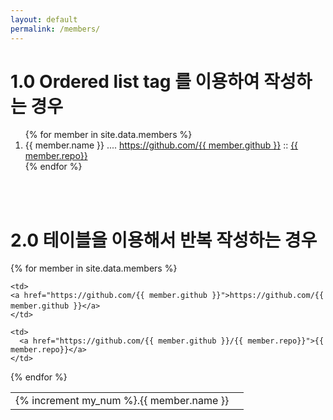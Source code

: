 ```yaml
---
layout: default
permalink: /members/
---
```

# 1.0 Ordered list tag 를 이용하여 작성하는 경우

<ol>
{% for member in site.data.members %}
  <li>{{ member.name }} .... <a href="https://github.com/{{ member.github }}">
  https://github.com/{{ member.github }}</a> ::
  <a href="https://github.com/{{ member.github }}/{{ member.repo}}">{{ member.repo}}</a>
  </li>
{% endfor %}
</ol>



<br><br>
# 2.0 테이블을 이용해서 반복 작성하는 경우

<table>
  <!-- _data 폴더의 members.yml 기록내용을 가져오는 경우 (name, github, repo) -->
  {% for member in site.data.members %}
  <tr>
    <td>
      {% increment my_num %}.{{ member.name }}　
    </td>

    <td>
    <a href="https://github.com/{{ member.github }}">https://github.com/{{ member.github }}</a>　
    </td>

    <td>
      <a href="https://github.com/{{ member.github }}/{{ member.repo}}">{{ member.repo}}</a>
    </td>
  </tr>  
{% endfor %}
</table>
